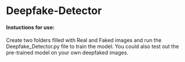 # Deepfake-Detector

<h4> Instuctions for use: </h4>


Create two folders filled with Real and Faked images and run the Deepfake_Detector.py file to train the model. You could also test out the pre-trained model on your own deepfaked images.
